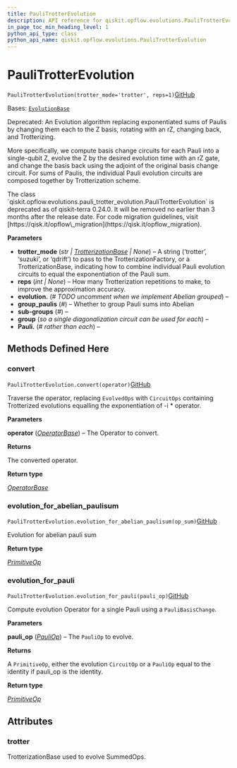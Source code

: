 ```yaml
---
title: PauliTrotterEvolution
description: API reference for qiskit.opflow.evolutions.PauliTrotterEvolution
in_page_toc_min_heading_level: 1
python_api_type: class
python_api_name: qiskit.opflow.evolutions.PauliTrotterEvolution
---
```


# PauliTrotterEvolution

<span id="qiskit.opflow.evolutions.PauliTrotterEvolution" />

`PauliTrotterEvolution(trotter_mode='trotter', reps=1)`[GitHub](https://github.com/qiskit/qiskit/tree/stable/0.43/qiskit/opflow/evolutions/pauli_trotter_evolution.py "view source code")

Bases: [`EvolutionBase`](qiskit.opflow.evolutions.EvolutionBase "qiskit.opflow.evolutions.evolution_base.EvolutionBase")

Deprecated: An Evolution algorithm replacing exponentiated sums of Paulis by changing them each to the Z basis, rotating with an rZ, changing back, and Trotterizing.

More specifically, we compute basis change circuits for each Pauli into a single-qubit Z, evolve the Z by the desired evolution time with an rZ gate, and change the basis back using the adjoint of the original basis change circuit. For sums of Paulis, the individual Pauli evolution circuits are composed together by Trotterization scheme.

<Admonition title="Deprecated since version 0.24.0" type="danger">
  The class `qiskit.opflow.evolutions.pauli_trotter_evolution.PauliTrotterEvolution` is deprecated as of qiskit-terra 0.24.0. It will be removed no earlier than 3 months after the release date. For code migration guidelines, visit [https://qisk.it/opflow\_migration](https://qisk.it/opflow_migration).
</Admonition>

**Parameters**

*   **trotter\_mode** (*str |* [*TrotterizationBase*](qiskit.opflow.evolutions.TrotterizationBase "qiskit.opflow.evolutions.trotterizations.trotterization_base.TrotterizationBase") *| None*) – A string (‘trotter’, ‘suzuki’, or ‘qdrift’) to pass to the TrotterizationFactory, or a TrotterizationBase, indicating how to combine individual Pauli evolution circuits to equal the exponentiation of the Pauli sum.
*   **reps** (*int | None*) – How many Trotterization repetitions to make, to improve the approximation accuracy.
*   **evolution.** (*# TODO uncomment when we implement Abelian grouped*) –
*   **group\_paulis** (*#*) – Whether to group Pauli sums into Abelian
*   **sub-groups** (*#*) –
*   **group** (*so a single diagonalization circuit can be used for each*) –
*   **Pauli.** (*# rather than each*) –

## Methods Defined Here

<span id="qiskit-opflow-evolutions-paulitrotterevolution-convert" />

### convert

<span id="qiskit.opflow.evolutions.PauliTrotterEvolution.convert" />

`PauliTrotterEvolution.convert(operator)`[GitHub](https://github.com/qiskit/qiskit/tree/stable/0.43/qiskit/opflow/evolutions/pauli_trotter_evolution.py "view source code")

Traverse the operator, replacing `EvolvedOps` with `CircuitOps` containing Trotterized evolutions equalling the exponentiation of -i \* operator.

**Parameters**

**operator** ([*OperatorBase*](qiskit.opflow.OperatorBase "qiskit.opflow.operator_base.OperatorBase")) – The Operator to convert.

**Returns**

The converted operator.

**Return type**

[*OperatorBase*](qiskit.opflow.OperatorBase "qiskit.opflow.operator_base.OperatorBase")

<span id="qiskit-opflow-evolutions-paulitrotterevolution-evolution-for-abelian-paulisum" />

### evolution\_for\_abelian\_paulisum

<span id="qiskit.opflow.evolutions.PauliTrotterEvolution.evolution_for_abelian_paulisum" />

`PauliTrotterEvolution.evolution_for_abelian_paulisum(op_sum)`[GitHub](https://github.com/qiskit/qiskit/tree/stable/0.43/qiskit/opflow/evolutions/pauli_trotter_evolution.py "view source code")

Evolution for abelian pauli sum

**Return type**

[*PrimitiveOp*](qiskit.opflow.primitive_ops.PrimitiveOp "qiskit.opflow.primitive_ops.primitive_op.PrimitiveOp")

<span id="qiskit-opflow-evolutions-paulitrotterevolution-evolution-for-pauli" />

### evolution\_for\_pauli

<span id="qiskit.opflow.evolutions.PauliTrotterEvolution.evolution_for_pauli" />

`PauliTrotterEvolution.evolution_for_pauli(pauli_op)`[GitHub](https://github.com/qiskit/qiskit/tree/stable/0.43/qiskit/opflow/evolutions/pauli_trotter_evolution.py "view source code")

Compute evolution Operator for a single Pauli using a `PauliBasisChange`.

**Parameters**

**pauli\_op** ([*PauliOp*](qiskit.opflow.primitive_ops.PauliOp "qiskit.opflow.primitive_ops.pauli_op.PauliOp")) – The `PauliOp` to evolve.

**Returns**

A `PrimitiveOp`, either the evolution `CircuitOp` or a `PauliOp` equal to the identity if pauli\_op is the identity.

**Return type**

[*PrimitiveOp*](qiskit.opflow.primitive_ops.PrimitiveOp "qiskit.opflow.primitive_ops.primitive_op.PrimitiveOp")

## Attributes

<span id="qiskit.opflow.evolutions.PauliTrotterEvolution.trotter" />

### trotter

TrotterizationBase used to evolve SummedOps.

